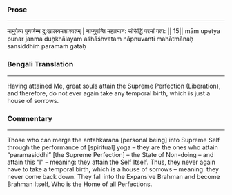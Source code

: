### Prose 
 --- 
मामुपेत्य पुनर्जन्म दु:खालयमशाश्वतम् |
नाप्नुवन्ति महात्मान: संसिद्धिं परमां गता: || 15||
mām upetya punar janma duḥkhālayam aśhāśhvatam
nāpnuvanti mahātmānaḥ sansiddhiṁ paramāṁ gatāḥ

### Bengali Translation 
 --- 
Having attained Me, great souls attain the Supreme Perfection (Liberation), and therefore, do not ever again take any temporal birth, which is just a house of sorrows.

### Commentary 
 --- 
Those who can merge the antahkarana [personal being] into Supreme Self through the performance of [spiritual] yoga – they are the ones who attain “paramasiddhi” [the Supreme Perfection] – the State of Non-doing – and attain this “I” – meaning: they attain the Self Itself. Thus, they never again have to take a temporal birth, which is a house of sorrows – meaning: they never come back down. They fall into the Expansive Brahman and become Brahman Itself, Who is the Home of all Perfections.